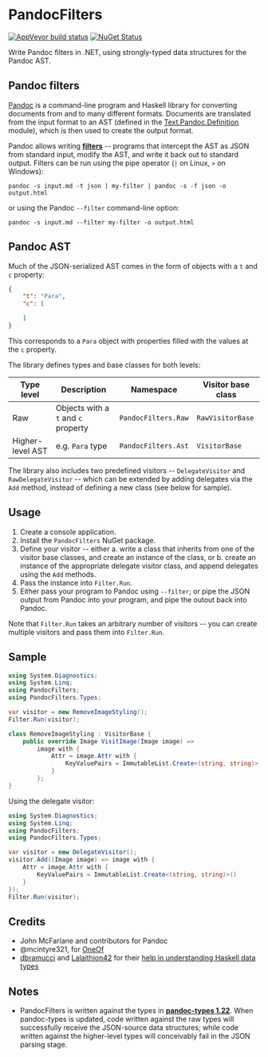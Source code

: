 # PandocFilters

[![AppVeyor build status](https://img.shields.io/appveyor/ci/zspitz/pandocfilters?style=flat&max-age=86400)](https://ci.appveyor.com/project/zspitz/pandocfilters) [![NuGet Status](https://img.shields.io/nuget/v/pandocfilters.svg?style=flat&max-age=86400)](https://www.nuget.org/packages/pandocfilters/)

Write Pandoc filters in .NET, using  strongly-typed data structures for the Pandoc AST.

## Pandoc filters

[Pandoc](https://pandoc.org/) is a command-line program and Haskell library for converting documents from and to many different formats. Documents are translated from the input format to an AST (defined in the [Text.Pandoc.Definition](https://hackage.haskell.org/package/pandoc-types-1.22/docs/Text-Pandoc-Definition.html) module), which is then used to create the output format.

Pandoc allows writing [**filters**](https://pandoc.org/filters.html) -- programs that intercept the AST as JSON from standard input, modify the AST, and write it back out to standard output. Filters can be run using the pipe operator (`|` on Linux, `>` on Windows):

```none
pandoc -s input.md -t json | my-filter | pandoc -s -f json -o output.html
```

or using the Pandoc `--filter` command-line option:

```none
pandoc -s input.md --filter my-filter -o output.html
```

## Pandoc AST

Much of the JSON-serialized AST comes in the form of objects with a `t` and `c` property:

```json
{
    "t": "Para",
    "c": [

    ]
}
```

This corresponds to a `Para` object with properties filled with the values at the `c` property.

The library defines types and base classes for both levels:

| Type level | Description | Namespace | Visitor base class |
| -- | -- | -- | -- |
| Raw | Objects with a `t` and `c` property|  `PandocFilters.Raw` | `RawVisitorBase` |
| Higher-level AST | e.g. `Para` type |`PandocFilters.Ast` | `VisitorBase` |

The library also includes two predefined visitors -- `DelegateVisitor` and `RawDelegateVisitor` -- which can be extended by adding delegates via the `Add` method, instead of defining a new class (see below for sample).

## Usage

1. Create a console application.
2. Install the `PandocFilters` NuGet package.
3. Define your visitor -- either
    a. write a class that inherits from one of the visitor base classes, and create an instance of the class, or
    b. create an instance of the appropriate delegate visitor class, and append delegates using the `Add` methods.
4. Pass the instance into `Filter.Run`.
5. Either pass your program to Pandoc using `--filter`; or pipe the JSON output from Pandoc into your program, and pipe the outout back into Pandoc.

Note that `Filter.Run` takes an arbitrary number of visitors -- you can create multiple visitors and pass them into `Filter.Run`.

## Sample

```csharp
using System.Diagnostics;
using System.Linq;
using PandocFilters;
using PandocFilters.Types;

var visitor = new RemoveImageStyling();
Filter.Run(visitor);

class RemoveImageStyling : VisitorBase {
    public override Image VisitImage(Image image) =>
        image with {
            Attr = image.Attr with {
                KeyValuePairs = ImmutableList.Create<(string, string)>()
            }
        };
}
```

Using the delegate visitor:

```csharp
using System.Diagnostics;
using System.Linq;
using PandocFilters;
using PandocFilters.Types;

var visitor = new DelegateVisitor();
visitor.Add((Image image) => image with {
    Attr = image.Attr with {
        KeyValuePairs = ImmutableList.Create<(string, string)>()
    }
});
Filter.Run(visitor);
```

## Credits

* John McFarlane and contributors for Pandoc
* @mcintyre321, for [OneOf](https://github.com/mcintyre321/OneOf)
* [dbramucci](https://www.reddit.com/user/dbramucci) and [Lalaithion42](https://www.reddit.com/user/Lalaithion42) for their [help in understanding Haskell data types](https://www.reddit.com/r/haskell/comments/jx9lf7/basic_guide_to_reading_haskell_type_definition/)

## Notes

* PandocFilters is written against the types in [**pandoc-types 1.22**](https://hackage.haskell.org/package/pandoc-types-1.22). When pandoc-types is updated, code written against the raw types will successfully receive the JSON-source data structures; while code written against the higher-level types will conceivably fail in the JSON parsing stage.
